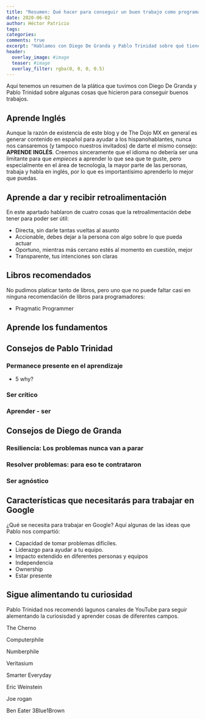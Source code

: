 ```yaml
---
title: "Resumen: Qué hacer para conseguir un buen trabajo como programador"
date: 2020-06-02
author: Héctor Patricio
tags:
categories:
comments: true
excerpt: "Hablamos con Diego De Granda y Pablo Trinidad sobre qué tienes que hacer para conseguit un buen trabajo en tecnología. Aquí tienes un resumen."
header:
  overlay_image: #image
  teaser: #image
  overlay_filter: rgba(0, 0, 0, 0.5)
---
```


Aquí tenemos un resumen de la plática que tuvimos con Diego De Granda y Pablo Trinidad sobre algunas cosas que hicieron para conseguir buenos trabajos.

## Aprende Inglés

Aunque la razón de existencia de este blog y de The Dojo MX en general es generar contenido en español para ayudar a los hispanohablantes, nunca nos cansaremos (y tampoco nuestros invitados) de darte el mismo consejo: **APRENDE INGLÉS**. Creemos sinceramente que el idioma no debería ser una limitante para que _empieces_ a aprender lo que sea que te guste, pero especialmente en el área de tecnología, la mayor parte de las personas, trabaja y habla en inglés, por lo que es importantísimo aprenderlo lo mejor que puedas.

## Aprende a dar y recibir retroalimentación

En este apartado hablaron de cuatro cosas que la retroalimentación debe tener para poder ser útil:

- Directa, sin darle tantas vueltas al asunto
- Accionable, debes dejar a la persona con algo sobre lo que pueda actuar
- Oportuno, mientras más cercano estés al momento en cuestión, mejor
- Transparente, tus intenciones son claras

## Libros recomendados

No pudimos platicar tanto de libros, pero uno que no puede faltar casi en ninguna recomendación de libros para programadores:

* Pragmatic Programmer

## Aprende los fundamentos


## Consejos de Pablo Trinidad


### Permanece presente en el aprendizaje

 - 5 why?
### Ser crítico
### Aprender - ser



## Consejos de Diego de Granda

### Resiliencia: Los problemas nunca van a parar
###  Resolver problemas: para eso te contrataron
### Ser agnóstico

## Características que necesitarás para trabajar en Google

¿Qué se necesita para trabajar en Google? Aquí algunas de las ideas que Pablo nos compartió:

* Capacidad de tomar problemas difíciles.
* Liderazgo para ayudar a tu equipo.
* Impacto extendido en diferentes personas y equipos
* Independencia
* Ownership
* Estar presente

## Sigue alimentando tu curiosidad

Pablo Trinidad nos recomendó lagunos canales de YouTube para seguir alementando la curiosisdad y aprender cosas de diferentes campos.

The Cherno

Computerphile

Numberphile

Veritasium

Smarter Everyday

Eric Weinstein

Joe rogan

Ben Eater
3Blue1Brown
